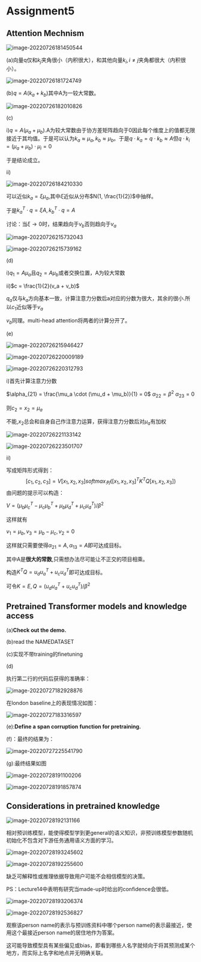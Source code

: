 # Assignment5

## Attention Mechnism

![image-20220726181450544](assignment5.assets/image-20220726181450544.png)

(a)向量q仅和$k_j$夹角很小（内积很大），和其他向量$k_i ,i \neq j$夹角都很大（内积很小）。

![image-20220726181724749](assignment5.assets/image-20220726181724749.png)

(b)$q  = A(k_a + k_b)$其中A为一较大常数。

![image-20220726182010826](assignment5.assets/image-20220726182010826.png)



(c)

i)$q  = A(\mu_a + \mu_b)$.A为较大常数由于协方差矩阵趋向于0因此每个维度上的值都无限接近于其均值。于是可以认为$k_a \approx \mu_a,k_b \approx \mu_b$。于是$q \cdot k_a = q \cdot k_b \approx A$但$q \cdot k_i = (\mu_a + \mu_b) \cdot \mu_i = 0$

于是结论成立。

ii)

![image-20220726184210330](assignment5.assets/image-20220726184210330.png)

可以近似$k_a  =\xi \mu_a$,其中$\xi$近似从分布$N(1, \frac{1}{2})$中抽样。

于是$k_a^T \cdot q = \xi A,k_b^T \cdot q  = A$

讨论：当$\xi \rightarrow 0$时，结果趋向于$v_b$否则趋向于$v_a$

![image-20220726215732043](assignment5.assets/image-20220726215732043.png)

![image-20220726215739162](assignment5.assets/image-20220726215739162.png)

(d)

i)$q_1 = A\mu_a$且$q_2 = A\mu_b$或者交换位置，A为较大常数

ii)$c = \frac{1}{2}(v_a + v_b)$

$q_a$仅与$k_a$方向基本一致，计算注意力分数后a对应的分数为很大，其余的很小.所以$c_1$近似等于$v_a$

$v_b$同理。multi-head attention将两者的计算分开了。

(e)

![image-20220726215946427](assignment5.assets/image-20220726215946427.png)

![image-20220726220009189](assignment5.assets/image-20220726220009189.png)

![image-20220726220312793](assignment5.assets/image-20220726220312793.png)

i)首先计算注意力分数

$\alpha_{21} = \frac{\mu_a \cdot (\mu_d  + \mu_b)}{1} = 0$         $\alpha_{22} = \beta^2$       $\alpha_{23} = 0$

则$c_2 = x_2 = \mu_a$

不能,$x_2$总会和自身自己作注意力运算，获得注意力分数后对$\mu_a$有加权

![image-20220726221133142](assignment5.assets/image-20220726221133142.png)

![image-20220726223501707](assignment5.assets/image-20220726223501707.png)

ii)

写成矩阵形式得到：
$$
[c_1,c_2,c_3] = V[x_1,x_2,x_3] softmax_{列}([x_1,x_2,x_3]^TK^TQ[x_1,x_2,x_3])
$$
由问题的提示可以构造：

$V = (\mu_b \mu_c^T - \mu_c \mu_b^T + \mu_b \mu_d^T + \mu_c \mu_d^T) / \beta^2$

这样就有

$v_1 = \mu_b,v_3 = \mu_b - \mu_c,v_2 = 0$

这样就只需要使得$\alpha_{21} = A,\alpha_{13}  =A$即可达成目标。

其中A是**很大的常数**,只需想办法尽可能让不正交的项目相乘。

构造$K^TQ = u_du_a^T + u_cu_d^T$即可达成目标。

可令$K = E,Q = (u_du_a^T + u_cu_d^T) / \beta^2$

## **Pretrained Transformer models and knowledge access**

(a)**Check out the demo.**

(b)read the NAMEDATASET

(c)实现不带training的finetuning

(d)

执行第二行的代码后获得的准确率：

![image-20220727182928876](assignment5.assets/image-20220727182928876.png)

在london baseline上的表现情况如图：

![image-20220727183316597](assignment5.assets/image-20220727183316597.png)

(e):**Define a** **span corruption** **function for pretraining.**

(f)：最终的结果为：

![image-20220727225541790](assignment5.assets/image-20220727225541790.png)

(g):最终结果如图

![image-20220728191100206](assignment5.assets/image-20220728191100206.png)

![image-20220728191857874](assignment5.assets/image-20220728191857874.png)

## **Considerations in pretrained knowledge**

![image-20220728192131166](assignment5.assets/image-20220728192131166.png)

相对预训练模型，能使得模型学到更general的语义知识，非预训练模型参数随机初始化不包含对下游任务通用语义方面的学习。

![image-20220728193245602](assignment5.assets/image-20220728193245602.png)

![image-20220728192255600](assignment5.assets/image-20220728192255600.png)

缺乏可解释性或推理依据导致用户可能不会相信模型的决策。

PS：Lecture14中表明有研究当made-up时给出的confidence会很低。

![image-20220728193206374](assignment5.assets/image-20220728193206374.png)

![image-20220728192536827](assignment5.assets/image-20220728192536827.png)

观察该person name的表示与预训练资料中哪个person name的表示最接近，使用这个最接近person name的居住地作为答案。

这可能导致模型具有某些偏见或bias，即看到哪些人名字就倾向于将其预测成某个地方，而实际上名字和地点并无明确关联。